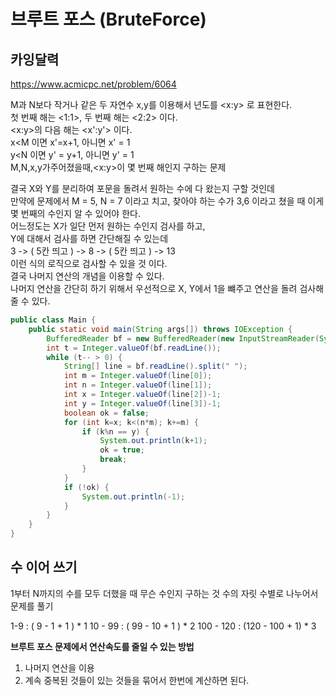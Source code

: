 # 브루트 포스 (BruteForce) 

## 카잉달력

https://www.acmicpc.net/problem/6064

M과 N보다 작거나 같은 두 자연수 x,y를 이용해서 년도를 <x:y> 로 표현한다.   
첫 번째 해는 <1:1>, 두 번째 해는 <2:2> 이다.   
<x:y>의 다음 해는 <x':y'> 이다.   
x<M 이면 x'=x+1, 아니면 x' = 1    
y<N 이면 y' = y+1, 아니면 y' = 1    
M,N,x,y가주어졌을때,<x:y>이 몇 번째 해인지 구하는 문제   

결국 X와 Y를 분리하여 포문을 돌려서 원하는 수에 다 왔는지 구할 것인데   
만약에 문제에서 M = 5, N = 7  이라고 치고, 찾아야 하는 수가 3,6 이라고 쳤을 때 이게 몇 번째의 수인지 알 수 있어야  한다.   
어느정도는 X가 일단 먼저 원하는 수인지 검사를 하고,   
Y에 대해서 검사를 하면 간단해질 수 있는데   
3 -> ( 5칸 띄고 ) -> 8 -> ( 5칸 띄고 ) -> 13   
이런 식의 로직으로 검사할 수 있을 것 이다.   
결국 나머지 연산의 개념을 이용할 수 있다.  
나머지 연산을 간단히 하기 위해서 우선적으로 X, Y에서 1을 뺴주고 연산을 돌려 검사해줄 수 있다.   



```java
public class Main {
    public static void main(String args[]) throws IOException {
        BufferedReader bf = new BufferedReader(new InputStreamReader(System.in));
        int t = Integer.valueOf(bf.readLine());
        while (t-- > 0) {
            String[] line = bf.readLine().split(" ");
            int m = Integer.valueOf(line[0]);
            int n = Integer.valueOf(line[1]);
            int x = Integer.valueOf(line[2])-1;
            int y = Integer.valueOf(line[3])-1;
            boolean ok = false;
            for (int k=x; k<(n*m); k+=m) {
                if (k%n == y) {
                    System.out.println(k+1);
                    ok = true;
                    break;
                }
            }
            if (!ok) {
                System.out.println(-1);
            }
        }
    }
}

```

## 수 이어 쓰기
1부터 N까지의 수를 모두 더했을 때 무슨 수인지 구하는 것 
수의 자릿 수별로 나누어서 문제를 풀기

1-9 : ( 9 - 1 + 1 ) * 1
10 - 99 : ( 99 - 10 + 1 ) * 2
100 - 120 : (120 - 100 + 1) * 3

**브루트 포스 문제에서 연산속도를 줄일 수 있는 방법**

1. 나머지 연산을 이용
2. 계속 중복된 것들이 있는 것들을 묶어서 한번에 계산하면 된다. 
